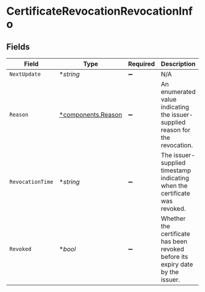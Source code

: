 # CertificateRevocationRevocationInfo


## Fields

| Field                                                                          | Type                                                                           | Required                                                                       | Description                                                                    |
| ------------------------------------------------------------------------------ | ------------------------------------------------------------------------------ | ------------------------------------------------------------------------------ | ------------------------------------------------------------------------------ |
| `NextUpdate`                                                                   | **string*                                                                      | :heavy_minus_sign:                                                             | N/A                                                                            |
| `Reason`                                                                       | [*components.Reason](../../models/components/reason.md)                        | :heavy_minus_sign:                                                             | An enumerated value indicating the issuer-supplied reason for the revocation.  |
| `RevocationTime`                                                               | **string*                                                                      | :heavy_minus_sign:                                                             | The issuer-supplied timestamp indicating when the certificate was revoked.     |
| `Revoked`                                                                      | **bool*                                                                        | :heavy_minus_sign:                                                             | Whether the certificate has been revoked before its expiry date by the issuer. |